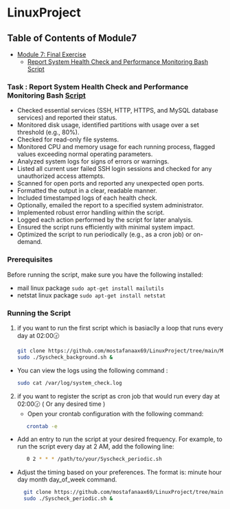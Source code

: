 # LinuxProject

## Table of Contents of Module7
- [Module 7: Final Exercise](#module-7-final-exercise)
  - [Report System Health Check and Performance Monitoring Bash Script](#exercise-report-system-health-check-and-performance-monitoring-bash-script)





### Task : Report System Health Check and Performance Monitoring Bash [Script](./Sys_HealthCeheck_Monitor)
- Checked essential services (SSH, HTTP, HTTPS, and MySQL database services) and reported their status.
- Monitored disk usage, identified partitions with usage over a set threshold (e.g., 80%).
- Checked for read-only file systems.
- Monitored CPU and memory usage for each running process, flagged values exceeding normal operating parameters.
- Analyzed system logs for signs of errors or warnings.
- Listed all current user failed SSH login sessions and checked for any unauthorized access attempts.
- Scanned for open ports and reported any unexpected open ports.
- Formatted the output in a clear, readable manner.
- Included timestamped logs of each health check.
- Optionally, emailed the report to a specified system administrator.
- Implemented robust error handling within the script.
- Logged each action performed by the script for later analysis.
- Ensured the script runs efficiently with minimal system impact.
- Optimized the script to run periodically (e.g., as a cron job) or on-demand.




### Prerequisites
Before running the script, make sure you have the following installed:

- mail linux package
  `sudo apt-get install mailutils` 
- netstat linux package
  `sudo apt-get install netstat`


### Running the Script
1. if you want to run the first script which is basiaclly a loop that runs every day at 02:00🕝
   ```bash
   git clone https://github.com/mostafanaax69/LinuxProject/tree/main/Module7)
   sudo ./Syscheck_background.sh &

- You can view the logs using the following command :
  ```bash
  sudo cat /var/log/system_check.log

2. if you want to register the script as cron job that would run every day at 02:00🕝 ( Or any desired time )
   - Open your crontab configuration with the following command:
   ```bash
      crontab -e
  - Add an entry to run the script at your desired frequency. For example, to run the script every day at 2 AM, add the following line:
     ```bash
        0 2 * * * /path/to/your/Syscheck_periodic.sh
 - Adjust the timing based on your preferences. The format is: minute hour day month day_of_week command.
     ```bash
       git clone https://github.com/mostafanaax69/LinuxProject/tree/main/Module7)
       sudo ./Syscheck_periodic.sh &
   




 

